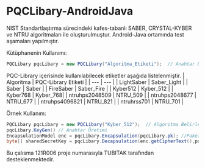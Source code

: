 # PQCLibary-AndroidJava

NIST Standartlaştırma sürecindeki kafes-tabanlı SABER, CRYSTAL-KYBER ve NTRU algoritmaları ile oluşturulmuştur. Android-Java ortamında test aşamaları yapılmıştır.


Kütüphanenin Kullanımı:
```java
PQCLibary pqcLibary = new PQCLibary("Algoritma_Etiketi");  // Anahtar Üretimi
 ```
 
 PQC-Library içerisinde kullanılabilecek etiketler aşağıda listelenmiştir.
 | Algoritma | PQC-Library Etiketi |
| --- | --- |
| LightSaber | Saber_Light |
| Saber | Saber |
| FireSaber | Saber_Fire |
| Kyber512 | Kyber_512 |
| Kyber768 | Kyber_768|
| ntruhps2048509 | NTRU_509 |
| ntruhps2048677 | NTRU_677 |
| ntruhps4096821 | NTRU_821 |
| ntruhrss701 | NTRU_701 |

Örnek Kullanım:
```java
PQCLibary pqcLibary = new PQCLibary("Kyber_512");  // Algoritma Belirleme
pqcLibary.KeyGen() // Anahtar Üretimi
EncapsulationModel enc = pqcLibary.Encapsulation(pqcLibary.pk); //Paketleme
byte[] sharedSecretKey = pqcLibary.Decapsulation(enc.getCipherText(),pqcLibary.sk); // Paket Çözme
 ```
Bu çalısma 121R006 proje numarasıyla TUBITAK tarafından desteklenmektedir.

